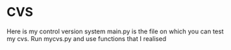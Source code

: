 CVS
===

Here is my control version system
main.py is the file on which you can test my cvs. Run mycvs.py and use functions that I realised
